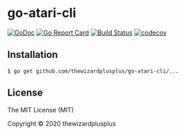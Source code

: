 # go-atari-cli

[![GoDoc](https://godoc.org/github.com/thewizardplusplus/go-atari-cli?status.svg)](https://godoc.org/github.com/thewizardplusplus/go-atari-cli)
[![Go Report Card](https://goreportcard.com/badge/github.com/thewizardplusplus/go-atari-cli)](https://goreportcard.com/report/github.com/thewizardplusplus/go-atari-cli)
[![Build Status](https://travis-ci.org/thewizardplusplus/go-atari-cli.svg?branch=master)](https://travis-ci.org/thewizardplusplus/go-atari-cli)
[![codecov](https://codecov.io/gh/thewizardplusplus/go-atari-cli/branch/master/graph/badge.svg)](https://codecov.io/gh/thewizardplusplus/go-atari-cli)

## Installation

```
$ go get github.com/thewizardplusplus/go-atari-cli/...
```

## License

The MIT License (MIT)

Copyright &copy; 2020 thewizardplusplus
